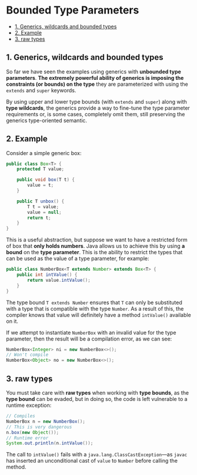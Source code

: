 # Bounded Type Parameters

<!-- TOC -->

- [1. Generics, wildcards and bounded types](#1-generics-wildcards-and-bounded-types)
- [2. Example](#2-example)
- [3. raw types](#3-raw-types)

<!-- /TOC -->

## 1. Generics, wildcards and bounded types

So far we have seen the examples using generics with **unbounded type parameters**. **The extremely powerful ability of generics is imposing the constraints (or bounds) on the type** they are parameterized with using the `extends` and `super` keywords.

By using upper and lower type bounds (with `extends` and `super`) along with **type wildcards**, the generics provide a way to fine-tune the type parameter requirements or, is some cases, completely omit them, still preserving the generics type-oriented semantic.

## 2. Example

Consider a simple generic box:

```java
public class Box<T> {
    protected T value;

    public void box(T t) {
        value = t;
    }

    public T unbox() {
        T t = value;
        value = null;
        return t;
    }
}
```

This is a useful abstraction, but suppose we want to have a restricted form of box that **only holds numbers**. Java allows us to achieve this by using **a bound** on the **type parameter**. This is the ability to restrict the types that can be used as the value of a type parameter, for example:

```java
public class NumberBox<T extends Number> extends Box<T> {
    public int intValue() {
        return value.intValue();
    }
}
```

The type bound `T extends Number` ensures that `T` can only be substituted with a type that is compatible with the type `Number`. As a result of this, the compiler knows that value will definitely have a method `intValue()` available on it.

If we attempt to instantiate `NumberBox` with an invalid value for the type parameter, then the result will be a compilation error, as we can see:

```java
NumberBox<Integer> ni = new NumberBox<>();
// Won't compile
NumberBox<Object> no = new NumberBox<>();
```

## 3. raw types

You must take care with **raw types** when working with **type bounds**, as the **type bound** can be evaded, but in doing so, the code is left vulnerable to a runtime exception:

```java
// Compiles
NumberBox n = new NumberBox();
// This is very dangerous
n.box(new Object());
// Runtime error
System.out.println(n.intValue());
```

The call to `intValue()` fails with a `java.lang.ClassCastException`—as `javac` has inserted an unconditional cast of `value` to `Number` before calling the method.
